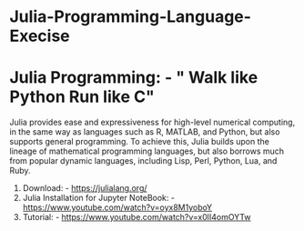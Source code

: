 # Julia-Programming-Language-Execise
# Julia Programming: - " Walk like Python Run like C"
Julia provides ease and expressiveness for high-level numerical computing, in the same way as languages such as R, MATLAB, and Python, but also supports general programming. To achieve this, Julia builds upon the lineage of mathematical programming languages, but also borrows much from popular dynamic languages, including Lisp, Perl, Python, Lua, and Ruby.
1. Download: - 
    https://julialang.org/
2. Julia Installation for Jupyter NoteBook: - 
    https://www.youtube.com/watch?v=oyx8M1yoboY
3. Tutorial: - 
    https://www.youtube.com/watch?v=x0lI4omOYTw


